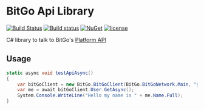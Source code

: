 # BitGo Api Library

[![Build Status](https://travis-ci.org/playhub/bitgo-dotnet.svg?branch=master)](https://travis-ci.org/playhubdev/bitgo-dotnet)
[![Build status](https://ci.appveyor.com/api/projects/status/5b4kgqt874b86g6q/branch/master?svg=true)](https://ci.appveyor.com/project/bdangh/bitgo-dotnet/branch/master)
[![NuGet](https://img.shields.io/nuget/vpre/BitGo.svg)](https://www.nuget.org/packages/BitGo/)
[![license](https://img.shields.io/github/license/playhub/bitgo-dotnet.svg?maxAge=2592000)](https://raw.githubusercontent.com/playhub/bitgo-dotnet/master/LICENSE.txt)

C# library to talk to BitGo's [Platform API](https://www.bitgo.com/api)

## Usage

```C#
static async void testApiAsync()
{
    var bitGoClient = new BitGo.BitGoClient(BitGo.BitGoNetwork.Main, "your API access Token");
    var me = await bitGoClient.User.GetAsync();
    System.Console.WriteLine("Hello my name is " + me.Name.Full);
}
```

